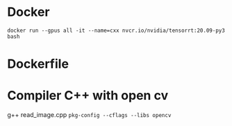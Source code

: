 # Docker

```
docker run --gpus all -it --name=cxx nvcr.io/nvidia/tensorrt:20.09-py3 bash
```

# Dockerfile



# Compiler C++ with open cv
g++ read_image.cpp `pkg-config --cflags --libs opencv`